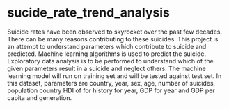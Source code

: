 # sucide_rate_trend_analysis
Suicide rates have been observed to skyrocket over the past few decades. There can be many reasons contributing to these suicides. This project is an attempt to understand parameters which contribute to suicide and predicted. Machine learning algorithms is used to predict the suicide. Exploratory data analysis is to be performed to understand which of the given parameters result in a suicide and neglect others. The machine learning model will run on training set and will be tested against test set. In this dataset, parameters are country, year, sex, age, number of suicides, population country HDI of for history for year, GDP for year and GDP per capita and generation.

